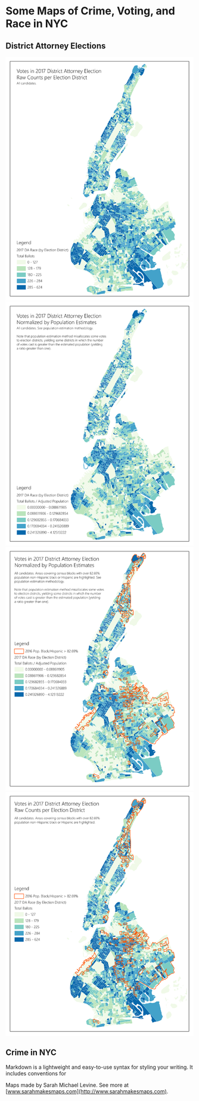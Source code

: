# Some Maps of Crime, Voting, and Race in NYC

## District Attorney Elections

<img src="NYCDA17_votes.pdf">

<img src="NYCDA17_votes_by_pop.pdf" alt="hi" class="inline"/>

<img src="NYCDA17_votes_by_pop_race.pdf" alt="hi" class="inline"/>

<img src="NYCDA17_votes_race.pdf" alt="hi" class="inline"/>

## Crime in NYC 
Markdown is a lightweight and easy-to-use syntax for styling your writing. It includes conventions for





Maps made by Sarah Michael Levine. See more at [www.sarahmakesmaps.com](http://www.sarahmakesmaps.com).
